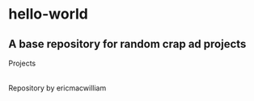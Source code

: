 # hello-world
<h2>A base repository for random crap ad projects</h2>

<table>Projects</table>
  
Repository by ericmacwilliam
